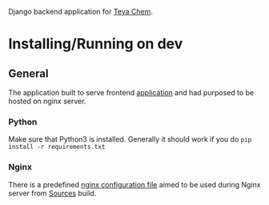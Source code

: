 Django backend application for [Teya Chem](https://github.com/Faraks01/teya-chem).

# Installing/Running on dev

## General
The application built to serve frontend [application](https://github.com/Faraks01/teya-chem) and had purposed to be hosted on nginx server.

### Python
Make sure that Python3 is installed.
Generally it should work if you do `pip install -r requirements.txt`

### Nginx
There is a predefined [nginx configuration file](nginx_configs/nginx.conf) aimed to be used during Nginx server from [Sources](https://nginx.org/en/docs/configure.html) build.
